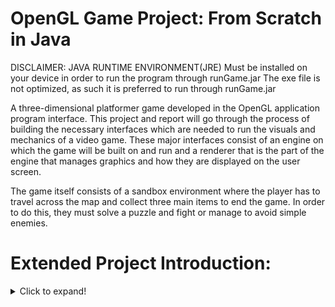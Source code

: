 # OpenGL Game Project: From Scratch in Java

DISCLAIMER: JAVA RUNTIME ENVIRONMENT(JRE) Must be installed on your device in order to run the program through runGame.jar
The exe file is not optimized, as such it is preferred to run through runGame.jar

A three-dimensional platformer game developed in the OpenGL 
application program interface. This project and report will go through the 
process of building the necessary interfaces which are needed to run the 
visuals and mechanics of a video game. These major interfaces consist of 
an engine on which the game will be built on and run and a renderer that is 
the part of the engine that manages graphics and how they are displayed 
on the user screen.


The game itself consists of a sandbox environment where the player has to 
travel across the map and collect three main items to end the game. In 
order to do this, they must solve a puzzle and fight or manage to avoid 
simple enemies.

# Extended Project Introduction:
<details>
  <summary>Click to expand!</summary>
  
  * This project represents the creation of a video game from scratch using the OpenGL 
Application Programming Interface.
  * OpenGL API contains functions that directly target the capacities of the Graphics 
Processing Unit to output display on an external monitor. OpenGL is also basically a 
specification that is directly integrated into the Graphics Card by the manufacturer. The 
drivers supplied by the manufacturer contain the actual implementation of OpenGL.
  
  * There is a form of programming language specific to coding the shaders for OpenGL 
called GL Shader Language, which this project does use for dealing with code for 
shaders, but this is limited to the vertex and fragment shaders necessary for rendering, 
so the majority of the project will be coded in Java using the library called “Lightweight 
Java Game Library” which allows calls to OpenGL using the Java Runtime 
Environment. In addition to this, “slick” and “PngDecoder” are libraries that this project 
uses to easily import the .png image format which will be used as textures, menus, ingame text, and more. Although these two libraries are needed for a similar task, the 
necessity for both of them exists because they come with different sets of functions and 
levels of accessibility. For example, slick can load images much more efficiently in the 
project and is good for general image use on textures, but PngDecoder comes with 
functions that can also return detailed information about images if those details are 
needed for computation.
  
  *The java game library provides the programmer with a unified set of methods that 
perform calls to OpenGL functions; Since they are coded by the Graphics Card 
manufacturer they may differ depending on the manufacturer. The library recognizes the 
format used by each manufacturer (e.g. Intel, AMD, Nvidia) and performs the call while 
the programmer only needs to know the function names defined in the game library. It 
also provides access to an alternative branch of OpenGL that deals with audio 
manipulation and decoding. Therefore, it is possible to set up background music for the 
game and implement functions such as audio location, movement, intensity, and infinite 
replay loops.
  
  *Because the project starts from scratch, the majority of the workflow is first directed 
towards creating a renderer and a simplified game engine. This is the prerequisite to 
generate a game world environment and gameplay functions are added in the final 
stage.

  *Rendering must be performed efficiently from the initial coding stage, as large models 
later on can add exponential complexity due to bad calculations and limit the potential 
for creating objects, environments, and features.
  
  *In the initial phases the game engine has the job of declaring the structure of the display 
and what type of objects and entities are there to be displayed, how many, where, and 
in which way. It also stands that in the game engine we will have the conditions and 
functions to initialize the program and calls to destroy functions when the program ends 
by user input. After the renderer is finalized, the game engine will become the focus as 
the game world is populated and gameplay features are added.
  
  *I chose this project because of my passion for video games and my desire to learn their 
inner workings in order to produce games myself. The learning process will familiarize 
me with game developing techniques, what works and what does not, and prepare me 
for future projects in the industry I want to work in.
  *I am very interested in learning the limits of a solo developer-made engine and how 
much optimization can be done so that the program runs as efficient as possible within 
the capabilities of the Graphics Card.
  *I also intend to learn and implement features present in video games today and 
discover the inner workings. Among these are some that affect the whole rendering 
process as shaders, lightning, texturing, reflections but also common features such as 
particles, tiling, and camera effects.
  *In the end, I want the project to evolve into a functioning three-dimensional game with a 
generated world that has a controllable player. I also want to add as many mechanics in 
the end to allow a variety of actions aside from the features rendered in the world that 
grant the user some capacity to interact with this environment.
  
</details>
